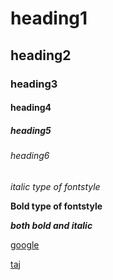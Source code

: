 # heading1
## heading2
### heading3
#### heading4
##### heading5
###### heading6
*italic type of fontstyle*

**Bold type of fontstyle**

***both bold and italic***

[google](https://www.google.com/)

[taj](https://upload.wikimedia.org/wikipedia/commons/d/da/Taj-Mahal.jpg)
